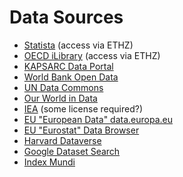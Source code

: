 # Data Sources

- [Statista](https://www.statista.com) (access via ETHZ)
- [OECD iLibrary](https://www.oecd-ilibrary.org/) (access via ETHZ)
- [KAPSARC Data Portal](https://datasource.kapsarc.org)
- [World Bank Open Data](https://data.worldbank.org)
- [UN Data Commons](https://unstats.un.org/UNSDWebsite/undatacommons/sdgs)
- [Our World in Data](https://ourworldindata.org)
- [IEA](https://www.iea.org/data-and-statistics) (some license required?)
- [EU "European Data" data.europa.eu](https://data.europa.eu/data/datasets)
- [EU "Eurostat" Data Browser](https://ec.europa.eu/eurostat/databrowser)
- [Harvard Dataverse](https://dataverse.harvard.edu)
- [Google Dataset Search](https://datasetsearch.research.google.com)
- [Index Mundi](https://www.indexmundi.com/energy/) 